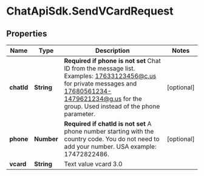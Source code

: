 # ChatApiSdk.SendVCardRequest

## Properties

Name | Type | Description | Notes
------------ | ------------- | ------------- | -------------
**chatId** | **String** | **Required if phone is not set**  Chat ID from the message list. Examples: 17633123456@c.us for private messages and 17680561234-1479621234@g.us for the group. Used instead of the phone parameter. | [optional] 
**phone** | **Number** | **Required if chatId is not set**  A phone number starting with the country code. You do not need to add your number.   USA example: 17472822486. | [optional] 
**vcard** | **String** | Text value vcard 3.0 | 



